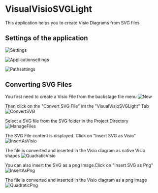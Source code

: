 # VisualVisioSVGLight
This application helps you to create Visio Diagrams from SVG files.

## Settings of the application
![Settings](https://github.com/MichelLaplane/VisualVisioSVGLight/blob/master/VisualVisioSVGLight/Readme/Settings.png)

![Applicationsettings](https://github.com/MichelLaplane/VisualVisioSVGLight/blob/master/VisualVisioSVGLight/Readme/Application%20setting.png)

![Pathsettings](https://github.com/MichelLaplane/VisualVisioSVGLight/blob/master/VisualVisioSVGLight/Readme/Path%20settings.png)

## Converting SVG Files
You first need to create a Visio File from the backstage file menu
![New](https://github.com/MichelLaplane/VisualVisioSVGLight/blob/master/VisualVisioSVGLight/Readme/New.png)

Then click on the "Convert SVG File" int the "VisualVisioSVGLight" Tab
![ConvertSVG](https://github.com/MichelLaplane/VisualVisioSVGLight/blob/master/VisualVisioSVGLight/Readme/ConvertSVG.png)

Select a SVG file from the SVG folder in the Project Directory
![ManageFiles](https://github.com/MichelLaplane/VisualVisioSVGLight/blob/master/VisualVisioSVGLight/Readme/ManageFiles.png)

The SVG File content is displayed. Click on "Insert SVG as Visio"
![InsertAsVisio](https://github.com/MichelLaplane/VisualVisioSVGLight/blob/master/VisualVisioSVGLight/Readme/InsertAsVisio.png)

The file is converted and inserted in the Visio diagram as native Visio shapes
![QuadraticVisio](https://github.com/MichelLaplane/VisualVisioSVGLight/blob/master/VisualVisioSVGLight/Readme/QuadraticBezierVisio.png)

You can also insert the SVG as a png Image.Click on "Insert SVG as Png"
![InsertAsPng](https://github.com/MichelLaplane/VisualVisioSVGLight/blob/master/VisualVisioSVGLight/Readme/InsertAsPng.png)

The file is converted and inserted in the Visio diagram as a png image
![QuadraticPng](https://github.com/MichelLaplane/VisualVisioSVGLight/blob/master/VisualVisioSVGLight/Readme/QuadraticBezierPng.png)




